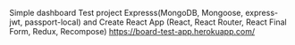Simple dashboard
Test project Expresss(MongoDB, Mongoose, express-jwt, passport-local)
and Create React App (React, React Router, React Final Form, Redux, Recompose)
https://board-test-app.herokuapp.com/
